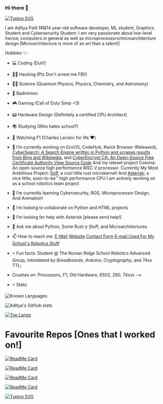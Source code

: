 ### Hi there 👋


[![Typing SVG](https://readme-typing-svg.herokuapp.com?font=Fira+Code&pause=1000&width=435&lines=Hi+My+Name+is+Aditya!+Rust+Dev%2C+;And+low-level+Enthusiast;Working+on+Cool+stuff%3A+Quantum%2C;I'm+a+Student+at%3A;The+Roman+Ridge+School+%5BF2A%5D)](https://git.io/typing-svg)


I am Aditya Patil <del>11</del><del>12</del>14 year-old software developer, ML student, Graphics Student and Cybersecurity Student:
I am very passionate about low-level hw/sw, computers in general as well as microprocessors/microarchitecture design [Microarchitecture is more of an art than a talent!]

Hobbies ✨:
- 💻 Coding (Duh!)
- 👨‍💻 Hacking (Plz Don't arrest me FBI!)
- 🔭🌌 Science (Quantum Physics, Physics, Chemistry, and Astronomy)
- 🎾 Badminton
- 🎮 Gaming (Call of Duty Simp <3)
- 📟 Hardware Design (Definitely a certified CPU Architect)
- 📚 Studying (Who hates school?)
- 🏁 Watching F1 (Charles Leclerc for life ❤️)

- 🔭 I’m currently working on EcoOS, CodeHub, Kwick Browser (Released), <a href="cybersearch.herokuapp.com">CyberSearch: A Search Engine written in Python and scrapes results from Bing and Wikipedia.</a> and <a href="https://cyberencryptca.github.io/website/">CyberEncrypt CA: An Open-Source Free Certificate Authority</a><a href="https://github.com/CyberEncryptCA/certificates"> View Source Code</a> And my lateset project Comma: An open-source high performence RISC V processor. Currently My Most Ambitious Project: <a href="github.com/0xC0ba1t/0xff">0xff</a>, a cool little rust microkernel! And <a href="https://github.com/trrsrobotics/Asterisk">Asterisk</a>; a nice little, soon-to-be:tm: high performance CPU I am actively working on as a school robotics team project

  
- 🌱 I’m currently learning Cybersecurity, ROS, Microprocessor Design, And Animation!
- 👯 I’m looking to collaborate on Python and HTML projects
- 🤔 I’m looking for help with Asterisk [please send help!]
- 💬 Ask me about Python, Some Rust-y Stuff,  and Microarchitectures
- 📫 How to reach me: <a href="mailto:adipatil2912@gmail.com">E-Mail</a> <a href="http://www.cybersafe.ezyro.com">Website</a> <a href="http://www.cybersafe.ezyro.com/contact">Contact Form</a> <a href="mailto:adityapatil@trrsrobotics.ezyro.com">E-mail Used For My School's Robotics Stuff</a>
- ⚡ Fun facts: Student @ The Roman Ridge School Robotics Advanced Group, intimidated by *Breadboards*; *Arduino*; *Cryptography*; and 74xx TTL; 
- Crushes on: Processors, F1, Old Hardware, 6502, Z80, 74xxx
-->

- ⚡ Stats:

![Known Languages](https://img.shields.io/badge/Known%20Languages-Python%2C%20HTML%2C%20JavaScript%2C%20C%23%2C%20Basic%20ReactJS-brightgreen?style=for-the-badge&logo=appveyor)

![Aditya's GitHub stats](https://github-readme-stats.vercel.app/api?username=0xC0ba1t)

[![Top Langs](https://github-readme-stats.vercel.app/api/top-langs/?username=0xC0ba1t)](https://github.com/0xC0ba1t)

# Favourite Repos [Ones that I worked on!]

[![ReadMe Card](https://github-readme-stats.vercel.app/api/pin/?username=0xC0ba1t&repo=zero&show_owner=true&theme=dark)](https://github.com/0xC0ba1t/zero)

[![ReadMe Card](https://github-readme-stats.vercel.app/api/pin/?username=0xC0ba1t&repo=SnapdragonLLM&show_owner=true&theme=dark)](https://github.com/0xC0ba1t/SnapdragonLLM)

[![ReadMe Card](https://github-readme-stats.vercel.app/api/pin/?username=0xC0ba1t&repo=prettyprint&show_owner=true&theme=dark)](https://github.com/0xC0ba1t/prettyprint)

[![ReadMe Card](https://github-readme-stats.vercel.app/api/pin/?username=trrsrobotics&repo=Asterisk&show_owner=true&theme=dark)](https://github.com/trrsrobotics/Asterisk)


[![Typing SVG](https://readme-typing-svg.herokuapp.com?font=Montserrat&weight=300&pause=1000&color=F76B6B&width=435&lines=Hiya+Again!;I+work+on+Asterisk%2C+and+many+other+projects;Fun+Facts+%3A%3A%3A+%3E%3E;Very+Big+Night+Owl;Always+first+in+computing;Suck+at+art;Have+a+Dog+called+%5BREDACTED%5D;Leader+of+the+Advanced+Robotics+Team;...have+a+nice+day!!+%3AD)](https://git.io/typing-svg)
